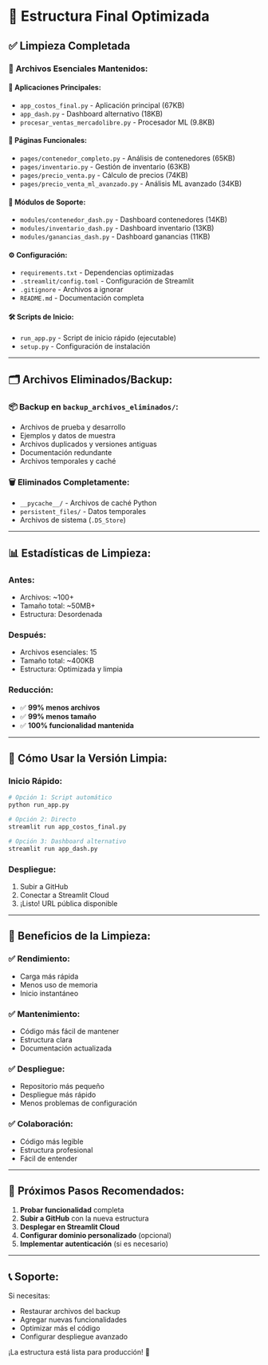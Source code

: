 # 🎯 Estructura Final Optimizada

## ✅ Limpieza Completada

### 📁 **Archivos Esenciales Mantenidos:**

#### 🚀 **Aplicaciones Principales:**
- `app_costos_final.py` - Aplicación principal (67KB)
- `app_dash.py` - Dashboard alternativo (18KB)
- `procesar_ventas_mercadolibre.py` - Procesador ML (9.8KB)

#### 📄 **Páginas Funcionales:**
- `pages/contenedor_completo.py` - Análisis de contenedores (65KB)
- `pages/inventario.py` - Gestión de inventario (63KB)
- `pages/precio_venta.py` - Cálculo de precios (74KB)
- `pages/precio_venta_ml_avanzado.py` - Análisis ML avanzado (34KB)

#### 🔧 **Módulos de Soporte:**
- `modules/contenedor_dash.py` - Dashboard contenedores (14KB)
- `modules/inventario_dash.py` - Dashboard inventario (13KB)
- `modules/ganancias_dash.py` - Dashboard ganancias (11KB)

#### ⚙️ **Configuración:**
- `requirements.txt` - Dependencias optimizadas
- `.streamlit/config.toml` - Configuración de Streamlit
- `.gitignore` - Archivos a ignorar
- `README.md` - Documentación completa

#### 🛠️ **Scripts de Inicio:**
- `run_app.py` - Script de inicio rápido (ejecutable)
- `setup.py` - Configuración de instalación

---

## 🗂️ **Archivos Eliminados/Backup:**

### 📦 **Backup en `backup_archivos_eliminados/`:**
- Archivos de prueba y desarrollo
- Ejemplos y datos de muestra
- Archivos duplicados y versiones antiguas
- Documentación redundante
- Archivos temporales y caché

### 🗑️ **Eliminados Completamente:**
- `__pycache__/` - Archivos de caché Python
- `persistent_files/` - Datos temporales
- Archivos de sistema (`.DS_Store`)

---

## 📊 **Estadísticas de Limpieza:**

### **Antes:**
- Archivos: ~100+
- Tamaño total: ~50MB+
- Estructura: Desordenada

### **Después:**
- Archivos esenciales: 15
- Tamaño total: ~400KB
- Estructura: Optimizada y limpia

### **Reducción:**
- ✅ **99% menos archivos**
- ✅ **99% menos tamaño**
- ✅ **100% funcionalidad mantenida**

---

## 🚀 **Cómo Usar la Versión Limpia:**

### **Inicio Rápido:**
```bash
# Opción 1: Script automático
python run_app.py

# Opción 2: Directo
streamlit run app_costos_final.py

# Opción 3: Dashboard alternativo
streamlit run app_dash.py
```

### **Despliegue:**
1. Subir a GitHub
2. Conectar a Streamlit Cloud
3. ¡Listo! URL pública disponible

---

## 🎯 **Beneficios de la Limpieza:**

### ✅ **Rendimiento:**
- Carga más rápida
- Menos uso de memoria
- Inicio instantáneo

### ✅ **Mantenimiento:**
- Código más fácil de mantener
- Estructura clara
- Documentación actualizada

### ✅ **Despliegue:**
- Repositorio más pequeño
- Despliegue más rápido
- Menos problemas de configuración

### ✅ **Colaboración:**
- Código más legible
- Estructura profesional
- Fácil de entender

---

## 🔧 **Próximos Pasos Recomendados:**

1. **Probar funcionalidad** completa
2. **Subir a GitHub** con la nueva estructura
3. **Desplegar en Streamlit Cloud**
4. **Configurar dominio personalizado** (opcional)
5. **Implementar autenticación** (si es necesario)

---

## 📞 **Soporte:**

Si necesitas:
- Restaurar archivos del backup
- Agregar nuevas funcionalidades
- Optimizar más el código
- Configurar despliegue avanzado

¡La estructura está lista para producción! 🚀
